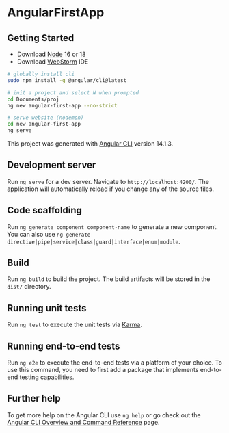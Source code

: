 # AngularFirstApp

## Getting Started

- Download [Node](https://nodejs.org/en/) 16 or 18
- Download [WebStorm](https://www.jetbrains.com/webstorm/) IDE

```bash
# globally install cli
sudo npm install -g @angular/cli@latest

# init a project and select N when prompted
cd Documents/proj
ng new angular-first-app --no-strict

# serve website (nodemon)
cd new angular-first-app
ng serve
```

This project was generated with [Angular CLI](https://github.com/angular/angular-cli) version 14.1.3.

## Development server

Run `ng serve` for a dev server. Navigate to `http://localhost:4200/`. The application will automatically reload if you change any of the source files.

## Code scaffolding

Run `ng generate component component-name` to generate a new component. You can also use `ng generate directive|pipe|service|class|guard|interface|enum|module`.

## Build

Run `ng build` to build the project. The build artifacts will be stored in the `dist/` directory.

## Running unit tests

Run `ng test` to execute the unit tests via [Karma](https://karma-runner.github.io).

## Running end-to-end tests

Run `ng e2e` to execute the end-to-end tests via a platform of your choice. To use this command, you need to first add a package that implements end-to-end testing capabilities.

## Further help

To get more help on the Angular CLI use `ng help` or go check out the [Angular CLI Overview and Command Reference](https://angular.io/cli) page.
